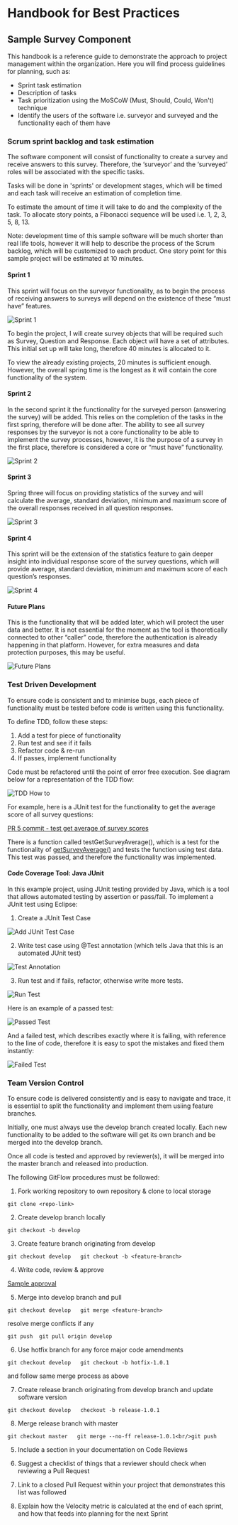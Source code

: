 # Handbook for Best Practices

## Sample Survey Component

This handbook is a reference guide to demonstrate the approach to project management within the organization. Here you will find process guidelines for planning, such as:

* Sprint task estimation
* Description of tasks
* Task prioritization using the MoSCoW (Must, Should, Could, Won't) technique
* Identify the users of the software i.e. surveyor and surveyed and the functionality each of them have

### Scrum sprint backlog and task estimation

The software component will consist of functionality to create a survey and receive answers to this survey. Therefore, the ‘surveyor’ and the ‘surveyed’ roles will be associated with the specific tasks. 

Tasks will be done in 'sprints' or development stages, which will be timed and each task will receive an estimation of completion time. 

To estimate the amount of time it will take to do and the complexity of the task. To allocate story points, a Fibonacci sequence will be used i.e. 1, 2, 3, 5, 8, 13. 

Note: development time of this sample software will be much shorter than real life tools, however it will help to describe the process of the Scrum backlog, which will be customized to each product. One story point for this sample project will be estimated at 10 minutes. 

#### Sprint 1

This sprint will focus on the surveyor functionality, as to begin the process of receiving answers to surveys will depend on the existence of these “must have” features. 

![Sprint 1](/resources/sprints/1.png)

To begin the project, I will create survey objects that will be required such as Survey, Question and Response. Each object will have a set of attributes. This initial set up will take long, therefore 40 minutes is allocated to it. 

To view the already existing projects, 20 minutes is sufficient enough. However, the overall spring time is the longest as it will contain the core functionality of the system. 

#### Sprint 2

In the second sprint it the functionality for the surveyed person (answering the survey) will be added. This relies on the completion of the tasks in the first spring, therefore will be done after. The ability to see all survey responses by the surveyor is not a core functionality to be able to implement the survey processes, however, it is the purpose of a survey in the first place, therefore is considered a core or “must have” functionality. 

![Sprint 2](/resources/sprints/2.png)

#### Sprint 3

Spring three will focus on providing statistics of the survey and will calculate the average, standard deviation, minimum and maximum score of the overall responses received in all question responses.

![Sprint 3](/resources/sprints/3.png)

#### Sprint 4

This sprint will be the extension of the statistics feature to gain deeper insight into individual response score of the survey questions, which will provide average, standard deviation, minimum and maximum score of each question’s responses. 

![Sprint 4](/resources/sprints/4.png)

#### Future Plans

This is the functionality that will be added later, which will protect the user data and better. It is not essential for the moment as the tool is theoretically connected to other “caller” code, therefore the authentication is already happening in that platform. However, for extra measures and data protection purposes, this may be useful. 

![Future Plans](/resources/sprints/future.png)

### Test Driven Development

To ensure code is consistent and to minimise bugs, each piece of functionality must be tested before code is written using this functionality. 

To define TDD, follow these steps:

1. Add a test for piece of functionality
2. Run test and see if it fails
3. Refactor code & re-run
4. If passes, implement functionality

Code must be refactored until the point of error free execution. See diagram below for a representation of the TDD flow:

![TDD How to](/resources/diagrams/tdd-diagram.png)

For example, here is a JUnit test for the functionality to get the average score of all survey questions: 

 [PR 5 commit - test get average of survey scores](https://github.com/alinakazzaa/SQ-handbook/pull/5/commits/a3a955f7cf11ab4372f5ef57b22bb9ab122d41cf)

There is a function called testGetSurveyAverage(), which is a test for the functionality of [getSurveyAverage()](https://github.com/alinakazzaa/SQ-handbook/pull/5/commits/b3ccab91a1c481efe58aad64b3147d7144d4e834) and tests the function using test data. This test was passed, and therefore the functionality was implemented.

#### Code Coverage Tool: Java JUnit

In this example project, using JUnit testing provided by Java, which is a tool that allows automated testing by assertion or pass/fail. To implement a JUnit test using Eclipse:

1. Create a JUnit Test Case

![Add JUnit Test Case](/resources/diagrams/add-junit.png)

2. Write test case using @Test annotation (which tells Java that this is an automated JUnit test)

![Test Annotation](/resources/diagrams/test-annot.png)

3. Run test and if fails, refactor, otherwise write more tests. 

![Run Test](/resources/diagrams/run-test.png)

Here is an example of a passed test:

![Passed Test](/resources/diagrams/passed-test.png)

And a failed test, which describes exactly where it is failing, with reference to the line of code, therefore it is easy to spot the mistakes and fixed them instantly:

![Failed Test](/resources/diagrams/failed-test.png)

### Team Version Control

To ensure code is delivered consistently and is easy to navigate and trace, it is essential to split the functionality and implement them usiing feature branches. 

Initially, one must always use the develop branch created locally. Each new functionality to be added to the software will get its own branch and be merged into the develop branch. 

Once all code is tested and approved by reviewer(s), it will be merged into the master branch and released into production. 

The following GitFlow procedures must be followed:

1. Fork working repository to own repository & clone to local storage

`git clone <repo-link>`

2. Create develop branch locally

`git checkout -b develop`

3. Create feature branch originating from develop

`git checkout develop   git checkout -b <feature-branch>`

4. Write code, review & approve

[Sample approval](https://github.com/alinakazzaa/SQ-handbook/pull/2#issuecomment-629871156)

5. Merge into develop branch and pull

`git checkout develop   git merge <feature-branch>`

resolve merge conflicts if any

`git push  git pull origin develop`

6. Use hotfix branch for any force major code amendments

`git checkout develop   git checkout -b hotfix-1.0.1`

and follow same merge process as above

7. Create release branch originating from develop branch and update software version

`git checkout develop   checkout -b release-1.0.1`

8. Merge release branch with master

`git checkout master   git merge --no-ff release-1.0.1<br/>git push`


5. Include a section in your documentation on Code Reviews

6. Suggest a checklist of things that a reviewer should check when reviewing a Pull Request

7. Link to a closed Pull Request within your project that demonstrates this list was followed 

8. Explain how the Velocity metric is calculated at the end of each sprint, and how that feeds into planning for the next Sprint
